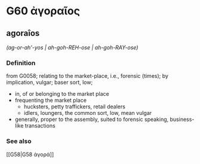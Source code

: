 # G60 ἀγοραῖος

## agoraîos

_(ag-or-ah'-yos | ah-goh-REH-ose | ah-goh-RAY-ose)_

### Definition

from G0058; relating to the market-place, i.e., forensic (times); by implication, vulgar; baser sort, low; 

- in, of or belonging to the market place
- frequenting the market place
  - hucksters, petty traffickers, retail dealers
  - idlers, loungers, the common sort, low, mean vulgar
- generally, proper to the assembly, suited to forensic speaking, business-like transactions

### See also

[[G58|G58 ἀγορά]]
